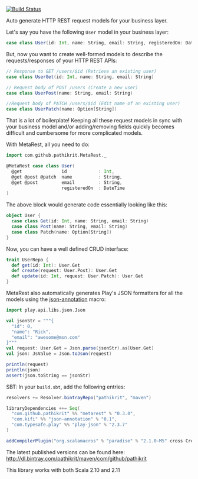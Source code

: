 [![Build Status](https://travis-ci.org/pathikrit/metarest.png)](http://travis-ci.org/pathikrit/metarest)

Auto generate HTTP REST request models for your business layer.

Let's say you have the following `User` model in your business layer:

```scala
case class User(id: Int, name: String, email: String, registeredOn: DateTime)
```

But, now you want to create well-formed models to describe the requests/responses of your HTTP REST APIs:
```scala
// Response to GET /users/$id (Retrieve an existing user)
case class UserGet(id: Int, name: String, email: String)

// Request body of POST /users (Create a new user)
case class UserPost(name: String, email: String)

//Request body of PATCH /users/$id (Edit name of an existing user)
case class UserPatch(name: Option[String])
```

That is a lot of boilerplate! Keeping all these request models in sync with your business model and/or adding/removing fields quickly becomes difficult and cumbersome for more complicated models.

With MetaRest, all you need to do:
```scala
import com.github.pathikrit.MetaRest._

@MetaRest case class User(
  @get               id            : Int,
  @get @post @patch  name          : String,
  @get @post         email         : String,
                     registeredOn  : DateTime
)
```

The above block would generate code essentially looking like this:
```scala
object User {
  case class Get(id: Int, name: String, email: String)
  case class Post(name: String, email: String)
  case class Patch(name: Option[String])
}
```

Now, you can have a well defined CRUD interface:
```scala
trait UserRepo {
  def get(id: Int): User.Get
  def create(request: User.Post): User.Get
  def update(id: Int, request: User.Patch): User.Get
}
```

MetaRest also automatically generates Play's JSON formatters for all the models using
the [json-annotation](https://github.com/kifi/json-annotation) macro:

```scala
import play.api.libs.json.Json

val jsonStr = """{
  "id": 0,
  "name": "Rick",
  "email": "awesome@msn.com"
}"""
val request: User.Get = Json.parse(jsonStr).as[User.Get]
val json: JsValue = Json.toJson(request)

println(request)
println(json)
assert(json.toString == jsonStr)
```

SBT: In your `build.sbt`, add the following entries:

```scala
resolvers += Resolver.bintrayRepo("pathikrit", "maven")

libraryDependencies ++= Seq(
  "com.github.pathikrit" %% "metarest" % "0.3.0",
  "com.kifi" %% "json-annotation" % "0.1",
  "com.typesafe.play" %% "play-json" % "2.3.7"
)

addCompilerPlugin("org.scalamacros" % "paradise" % "2.1.0-M5" cross CrossVersion.full)
```

The latest published versions can be found here:
http://dl.bintray.com/pathikrit/maven/com/github/pathikrit

This library works with both Scala 2.10 and 2.11
